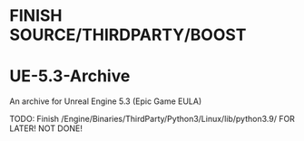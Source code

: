# FINISH SOURCE/THIRDPARTY/BOOST

# UE-5.3-Archive
An archive for Unreal Engine 5.3 (Epic Game EULA)

TODO: Finish /Engine/Binaries/ThirdParty/Python3/Linux/lib/python3.9/    FOR LATER! NOT DONE!
